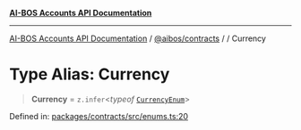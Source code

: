 [**AI-BOS Accounts API Documentation**](../../../README.md)

***

[AI-BOS Accounts API Documentation](../../../README.md) / [@aibos/contracts](../README.md) / [](../README.md) / Currency

# Type Alias: Currency

> **Currency** = `z.infer`\<*typeof* [`CurrencyEnum`](../variables/CurrencyEnum.md)\>

Defined in: [packages/contracts/src/enums.ts:20](https://github.com/pohlai88/accounts/blob/48103fb36d28b2b9bfb33472b6de2f719773cde9/packages/contracts/src/enums.ts#L20)

